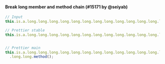 #### Break long member and method chain (#15171 by @seiyab)

<!-- prettier-ignore -->
```js
// Input
this.is.a.long.long.long.long.long.long.long.long.long.long.long.long.long.long.long.long.method();

// Prettier stable
this.is.a.long.long.long.long.long.long.long.long.long.long.long.long.long.long.long.long.method();


// Prettier main
this.is.a.long.long.long.long.long.long.long.long.long.long.long.long.long.long
  .long.long.method();

```
